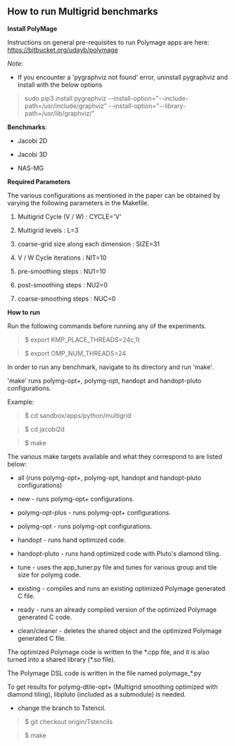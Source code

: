**How to run Multigrid benchmarks**
-------------------------------


**Install PolyMage**

Instructions on general pre-requisites to run Polymage apps are here: 
https://bitbucket.org/udayb/polymage

*Note*:

- If you encounter a 'pygraphviz not found' error, uninstall pygraphviz and 
  install with the below options

> sudo pip3 install pygraphviz --install-option="--include-path=/usr/include/graphviz" --install-option="--library-path=/usr/lib/graphviz/"


**Benchmarks**: 

- Jacobi 2D

- Jacobi 3D

- NAS-MG

**Required Parameters**

The various configurations as mentioned in the paper can be obtained by varying the following parameters in the Makefile.

 1. Multigrid Cycle (V / W) : CYCLE='V'

 2. Multigrid levels : L=3      

 3. coarse-grid size along each dimension : SIZE=31  

 4. V / W Cycle iterations : NIT=10   

 5. pre-smoothing steps : NU1=10   

 6. post-smoothing steps : NU2=0    

 7. coarse-smoothing steps : NUC=0    


**How to run**

Run the following commands before running any of the experiments.

> $ export KMP\_PLACE\_THREADS=24c,1t

> $ export OMP\_NUM\_THREADS=24

In order to run any benchmark, navigate to its directory and run 'make'. 

'make' runs polymg-opt+, polymg-opt, handopt and handopt-pluto configurations.

Example:

> $ cd sandbox/apps/python/multigrid

> $ cd jacobi2d

> $ make

The various make targets available and what they correspond to are listed 
below:

- all (runs polymg-opt+, polymg-opt, handopt and handopt-pluto 
  configurations)

- new - runs polymg-opt+ configurations.

- polymg-opt-plus - runs polymg-opt+ configurations.

- polymg-opt - runs polymg-opt configurations.

- handopt - runs hand optimized code.

- handopt-pluto - runs hand optimized code with Pluto's diamond tiling.

- tune - uses the app\_tuner.py file and tunes for various group and tile size for polymg code.

- existing - compiles and runs an existing optimized Polymage generated C file.

- ready - runs an already compiled version of the optimized Polymage generated C code.

- clean/cleaner - deletes the shared object and the optimized Polymage generated C file. 

The optimized Polymage code is written to the \*.cpp file, and it is also turned into 
a shared library (\*.so file).

The Polymage DSL code is written in the file named polymage\_\*.py

To get results for polymg-dtile-opt+ (Multigrid smoothing optimized with 
diamond tiling), libpluto (included as a submodule) is needed.

- change the branch to Tstencil.

>   $ git checkout origin/Tstencils

>   $ make
